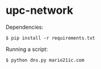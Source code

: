 # upc-network

Dependencies:
```
$ pip install -r requirements.txt
```

Running a script:
```
$ python dns.py mario21ic.com
```
